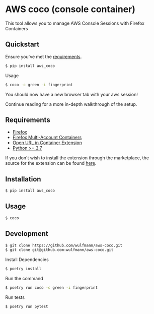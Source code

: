 # AWS coco (console container)

This tool allows you to manage AWS Console Sessions with Firefox Containers

## Quickstart

Ensure you've  met the [requirements](#requirements).

```bash
$ pip install aws_coco
```

Usage

```bash
$ coco -c green -i fingerprint
```

You should now have a new browser tab with your aws session!

Continue reading for a more in-depth walkthrough of the setup.

## Requirements

- [Firefox](https://www.mozilla.org/en-US/firefox/new/)
- [Firefox Multi-Account Containers](https://addons.mozilla.org/en-US/firefox/addon/multi-account-containers/)
- [Open URL in Container Extension](https://addons.mozilla.org/en-US/firefox/addon/open-url-in-container/)
- [Python >= 3.7](http://python.org/)

If you don't wish to install the extension through the marketplace, the source for the extension can be found [here](https://github.com/honsiorovskyi/open-url-in-container).

## Installation

```bash
$ pip install aws_coco
```

## Usage

```bash
$ coco 
```

## Development

```bash
$ git clone https://github.com/wulfmann/aws-coco.git
$ git clone git@github.com:wulfmann/aws-coco.git
```

Install Dependencies

```bash
$ poetry install
```

Run the command

```bash
$ poetry run coco -c green -i fingerprint
```

Run tests

```bash
$ poetry run pytest
```
